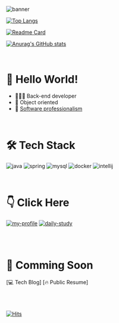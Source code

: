 ![banner](https://capsule-render.vercel.app/api?type=waving&amp;color=gradient&customColorList=0,2,2,2,2,3&amp;height=300&amp;section=header&amp;text=@kkkkkksssssaaaa&amp;fontSize=40&amp;animation=fadeIn&amp;fontAlignY=38&amp;desc=Thanks%20for%20visiting%20my%20GitHub&amp;descAlignY=51&amp;descAlign=62)

[![Top Langs](https://github-readme-stats.vercel.app/api/top-langs/?username=kkkkkksssssaaaa&layout=compact&theme=gotham)](https://github.com/anuraghazra/github-readme-stats)

[![Readme Card](https://github-readme-stats.vercel.app/api/pin/?username=kkkkkksssssaaaa&repo=s-pay&theme=gotham)](https://github.com/anuraghazra/github-readme-stats)

[![Anurag's GitHub stats](https://github-readme-stats.vercel.app/api?username=kkkkkksssssaaaa&show_icons=true&theme=gotham)](https://github.com/anuraghazra/github-readme-stats)

<br/>

# 👐 Hello World!
* 👩🏻‍💻 Back-end developer 
* 🧩 Object oriented 
* 🚩 [Software professionalism](https://www.aladin.co.kr/shop/wproduct.aspx?ItemId=66925855) 

<br/>

# 🛠 Tech Stack

![java](https://img.shields.io/badge/Java-007396?style=for-the-badge&logo=java&logoColor=white)
![spring](https://img.shields.io/badge/Spring-6DB33F?style=for-the-badge&logo=Spring&logoColor=white)
![mysql](https://img.shields.io/badge/mysql-4479A1?style=for-the-badge&logo=mysql&logoColor=white)
![docker](https://img.shields.io/badge/docker-2496ED?style=for-the-badge&logo=docker&logoColor=white)
![intellij](https://img.shields.io/badge/IntelliJ-DD1265?style=for-the-badge&logo=IntelliJ%20IDEA&logoColor=white)

<br/>

# 👇 Click Here
[![my-profile](https://img.shields.io/badge/profile-0A66C2?style=for-the-badge&logo=linkedin&logoColor=white)](https://www.linkedin.com/in/승아-김-897404220/)
[![daily-study](https://img.shields.io/badge/study-222222?style=for-the-badge&logo=notion&logoColor=white)](https://asskj.notion.site/50fd831e2d034d269ec0ab53d05b94d8)

<br/><br/>

# 🤔 Comming Soon
[💻 Tech Blog] [🔥 Public Resume]

<br/><br/>

[![Hits](https://hits.seeyoufarm.com/api/count/incr/badge.svg?url=https%3A%2F%2Fgithub.com%2Fkkkkkksssssaaaa&count_bg=%2379C83D&title_bg=%23555555&icon=&icon_color=%23E7E7E7&title=hits&edge_flat=false)](https://hits.seeyoufarm.com)
